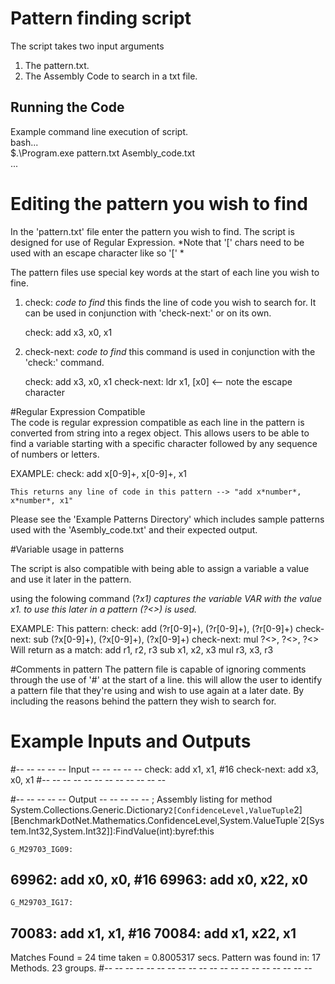 # Pattern finding script

The script takes two input arguments 
1. The pattern.txt.
2. The Assembly Code to search in a txt file.

## Running the Code
Example command line execution of script.  
	bash...  
		$.\Program.exe pattern.txt Asembly_code.txt  
	...  

# Editing the pattern you wish to find
In the 'pattern.txt' file enter the pattern you wish to find.
The script is designed for use of Regular Expression.
*Note that '[' chars need to be used with an escape character like so '\[' *

The pattern files use special key words at the start of each line you wish to fine.

1. check: *code to find*
	this finds the line of code you wish to search for. It can be used in conjunction with 'check-next:'
	or on its own.

	check: add x3, x0, x1

2. check-next: *code to find*
	this command is used in conjunction with the 'check:' command. 

	check: add x3, x0, x1
	check-next: ldr     x1, \[x0\]   <-- note the escape character

#Regular Expression Compatible  
The code is regular expression compatible as each line in the pattern is converted from string into a regex object.
This allows users to be able to find a variable starting with a specific character followed by any sequence of numbers or letters.

EXAMPLE:
	check: add x[0-9]+, x[0-9]+, x1

	This returns any line of code in this pattern --> "add x*number*, x*number*, x1"

Please see the 'Example Patterns Directory' which includes sample patterns used with the 'Asembly_code.txt' and their expected output.

#Variable usage in patterns  

The script is also compatible with being able to assign a variable a value and use it later in the pattern.

using the folowing command (?<VAR>x1) captures the variable VAR with the value x1.
to use this later in a pattern (?<<VAR>>) is used.

EXAMPLE:
This pattern:
	check: add (?<REG1>r[0-9]+), (?<REG2>r[0-9]+), (?<REG3>r[0-9]+)
	check-next: sub (?<REG4>x[0-9]+), (?<REG5>x[0-9]+), (?<REG6>x[0-9]+)
	check-next: mul ?<<REG3>>, ?<<REG6>>, ?<<REG3>>
Will return as a match:
	add r1, r2, r3
	sub x1, x2, x3
	mul r3, x3, r3

#Comments in pattern
The pattern file is capable of ignoring comments through the use of '#' at the start of a line.
this will allow the user to identify a pattern file that they're using and wish to use again at a later date. By including the
reasons behind the pattern they wish to search for.


# Example Inputs and Outputs

#-- -- -- -- -- Input -- -- -- -- --
check: add     x1, x1, #16
check-next: add  x3, x0, x1
#-- -- -- -- -- -- -- -- -- -- -- --

#-- -- -- -- -- Output -- -- -- -- --
; Assembly listing for method System.Collections.Generic.Dictionary`2[ConfidenceLevel,ValueTuple`2][BenchmarkDotNet.Mathematics.ConfidenceLevel,System.ValueTuple`2[System.Int32,System.Int32]]:FindValue(int):byref:this

	G_M29703_IG09:
69962:	 add x0, x0, #16
69963:	 add x0, x22, x0
----------------------------------------------------------

	G_M29703_IG17:
70083:	 add x1, x1, #16
70084:	 add x1, x22, x1
----------------------------------------------------------
Matches Found = 24
time taken = 0.8005317 secs.
Pattern was found in:
	17 Methods. 
	23 groups.
#-- -- -- -- -- -- -- -- -- -- -- -- -- -- -- -- -- -- -- --
